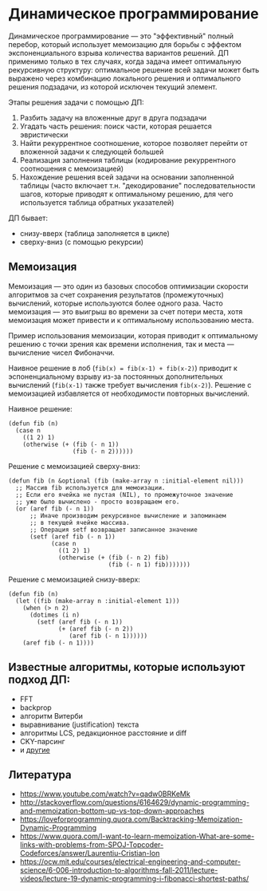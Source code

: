 # Динамическое программирование

Динамическое программирование — это "эффективный" полный перебор, который использует мемоизацию для борьбы с эффектом экспоненциального взрыва количества вариантов решений. ДП применимо только в тех случаях, когда задача имеет оптимальную рекурсивную структуру: оптимальное решение всей задачи может быть выражено через комбинацию локального решения и оптимального решения подзадачи, из которой исключен текущий элемент.

Этапы решения задачи с помощью ДП:

1. Разбить задачу на вложенные друг в друга подзадачи
2. Угадать часть решения: поиск части, которая решается эвристически
3. Найти рекуррентное соотношение, которое позволяет перейти от вложенной задачи к следующей большей
4. Реализация заполнения таблицы (кодирование рекуррентного соотношения с мемоизацией)
5. Нахождение решения всей задачи на основании заполненной таблицы (часто включает т.н. "декодирование" последовательности шагов, которые приводят к оптимальному решению, для чего используется таблица обратных указателей)

ДП бывает:

- снизу-вверх (таблица заполняется в цикле)
- сверху-вниз (с помощью рекурсии)

## Мемоизация

Мемоизация — это один из базовых способов оптимизации скорости алгоритмов за счет сохранения результатов (промежуточных) вычислений, которые используются более одного раза. Часто мемоизация — это выигрыш во времени за счет потери места, хотя мемоизация может привести и к оптимальному использованию места.

Пример использования мемоизации, которая приводит к оптимальному решению с точки зрения как времени исполнения, так и места — вычисление чисел Фибоначчи.

Наивное решение в лоб (`fib(x) = fib(x-1) + fib(x-2)`) приводит к эспоненциальному взрыву из-за постоянных дополнительных вычислений (`fib(x-1)` также требует вычисления `fib(x-2)`). Решение с мемоизацией избавляется от необходимости повторных вычислений.

Наивное решение:

```
(defun fib (n)
  (case n
    ((1 2) 1)
    (otherwise (+ (fib (- n 1))
                  (fib (- n 2))))))
```

Решение с мемоизацией сверху-вниз:

```
(defun fib (n &optional (fib (make-array n :initial-element nil)))
  ;; Массив fib используется для мемоизации.
  ;; Если его ячейка не пустая (NIL), то промежуточное значение
  ;; уже было вычислено - просто возвращаем его.
  (or (aref fib (- n 1))
      ;; Иначе производим рекурсивное вычисление и запоминаем
      ;; в текущей ячейке массива.
      ;; Операция setf возвращает записанное значение
      (setf (aref fib (- n 1))
            (case n
              ((1 2) 1)
              (otherwise (+ (fib (- n 2) fib)
                            (fib (- n 1) fib)))))))
```

Решение с мемоизацией снизу-вверх:

```
(defun fib (n)
  (let ((fib (make-array n :initial-element 1)))
    (when (> n 2)
      (dotimes (i n)
        (setf (aref fib (- n 1))
              (+ (aref fib (- n 2))
                 (aref fib (- n 1))))))
    (aref fib (- n 1))))
```


## Известные алгоритмы, которые используют подход ДП:

- FFT
- backprop
- алгоритм Витерби
- выравнивание (justification) текста
- алгоритмы LCS, редакционное расстояние и diff
- CKY-парсинг
- и [другие](https://www.quora.com/What-are-some-real-world-problems-that-have-been-solved-with-dynamic-programming)


## Литература

- https://www.youtube.com/watch?v=qadw0BRKeMk
- http://stackoverflow.com/questions/6164629/dynamic-programming-and-memoization-bottom-up-vs-top-down-approaches
- https://loveforprogramming.quora.com/Backtracking-Memoization-Dynamic-Programming
- https://www.quora.com/I-want-to-learn-memoization-What-are-some-links-with-problems-from-SPOJ-Topcoder-Codeforces/answer/Laurentiu-Cristian-Ion
- https://ocw.mit.edu/courses/electrical-engineering-and-computer-science/6-006-introduction-to-algorithms-fall-2011/lecture-videos/lecture-19-dynamic-programming-i-fibonacci-shortest-paths/
